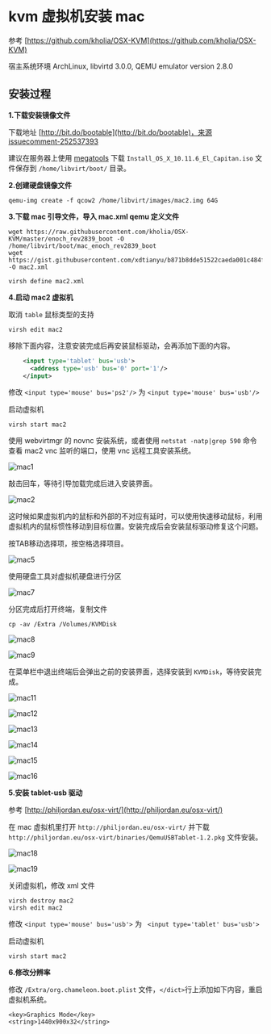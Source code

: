 # kvm 虚拟机安装 mac

参考 [https://github.com/kholia/OSX-KVM](https://github.com/kholia/OSX-KVM)

宿主系统环境 ArchLinux, libvirtd 3.0.0, QEMU emulator version 2.8.0

## 安装过程

**1\.下载安装镜像文件**

下载地址 [http://bit.do/bootable](http://bit.do/bootable)，来源 [issuecomment-252537393](https://github.com/kholia/OSX-KVM/issues/21#issuecomment-252537393)

建议在服务器上使用 [megatools](https://github.com/megous/megatools) 下载 `Install_OS_X_10.11.6_El_Capitan.iso` 文件保存到 `/home/libvirt/boot/` 目录。

**2\.创建硬盘镜像文件**

```shell
qemu-img create -f qcow2 /home/libvirt/images/mac2.img 64G
```

**3\.下载 mac 引导文件，导入 mac.xml qemu 定义文件**

```shell
wget https://raw.githubusercontent.com/kholia/OSX-KVM/master/enoch_rev2839_boot -O /home/libvirt/boot/mac_enoch_rev2839_boot
wget https://gist.githubusercontent.com/xdtianyu/b871b8dde51522caeda001c484f1e48e/raw -O mac2.xml
```

```shell
virsh define mac2.xml
```

**4\.启动 mac2 虚拟机**

取消 `table` 鼠标类型的支持

```shell
virsh edit mac2
```

移除下面内容，注意安装完成后再安装鼠标驱动，会再添加下面的内容。

```xml
    <input type='tablet' bus='usb'>
      <address type='usb' bus='0' port='1'/>
    </input>
```
修改 `<input type='mouse' bus='ps2'/>` 为 `<input type='mouse' bus='usb'/>`

启动虚拟机

```shell
virsh start mac2
```

使用 webvirtmgr 的 novnc 安装系统，或者使用 `netstat -natp|grep 590` 命令查看 mac2 vnc 监听的端口，使用 vnc 远程工具安装系统。

![mac1](https://github.com/xdtianyu/Docs/raw/master/art/mac1.png)

敲击回车，等待引导加载完成后进入安装界面。

![mac2](https://github.com/xdtianyu/Docs/raw/master/art/mac2.png)

这时候如果虚拟机内的鼠标和外部的不对应有延时，可以使用快速移动鼠标，利用虚拟机内的鼠标惯性移动到目标位置。安装完成后会安装鼠标驱动修复这个问题。

按TAB移动选择项，按空格选择项目。

![mac5](https://github.com/xdtianyu/Docs/raw/master/art/mac5.png)

使用硬盘工具对虚拟机硬盘进行分区

![mac7](https://github.com/xdtianyu/Docs/raw/master/art/mac7.png)

分区完成后打开终端，复制文件 

```shell
cp -av /Extra /Volumes/KVMDisk
```
![mac8](https://github.com/xdtianyu/Docs/blob/master/art/mac8.png)

![mac9](https://github.com/xdtianyu/Docs/blob/master/art/mac9.png)

在菜单栏中退出终端后会弹出之前的安装界面，选择安装到 `KVMDisk`，等待安装完成。

![mac11](https://github.com/xdtianyu/Docs/raw/master/art/mac11.png)

![mac12](https://github.com/xdtianyu/Docs/raw/master/art/mac12.png)

![mac13](https://github.com/xdtianyu/Docs/raw/master/art/mac13.png)

![mac14](https://github.com/xdtianyu/Docs/raw/master/art/mac14.png)

![mac15](https://github.com/xdtianyu/Docs/raw/master/art/mac15.png)

![mac16](https://github.com/xdtianyu/Docs/raw/master/art/mac16.png)

**5\.安装 tablet-usb 驱动**

参考 [http://philjordan.eu/osx-virt/](http://philjordan.eu/osx-virt/)

在 mac 虚拟机里打开 `http://philjordan.eu/osx-virt/` 并下载 `http://philjordan.eu/osx-virt/binaries/QemuUSBTablet-1.2.pkg` 文件安装。

![mac18](https://github.com/xdtianyu/Docs/raw/master/art/mac18.png)

![mac19](https://github.com/xdtianyu/Docs/raw/master/art/mac19.png)

关闭虚拟机，修改 xml 文件

```shell
virsh destroy mac2
virsh edit mac2
```

修改 `<input type='mouse' bus='usb'>` 为 ` <input type='tablet' bus='usb'>`

启动虚拟机

```
virsh start mac2
```

**6\.修改分辨率**

修改 `/Extra/org.chameleon.boot.plist` 文件，`</dict>`行上添加如下内容，重启虚拟机系统。

```
<key>Graphics Mode</key>
<string>1440x900x32</string>
```

